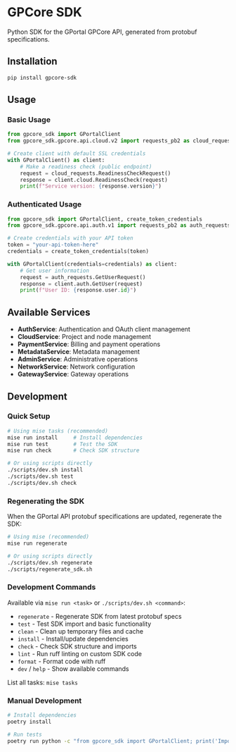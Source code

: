 # GPCore SDK

Python SDK for the GPortal GPCore API, generated from protobuf specifications.

## Installation

```bash
pip install gpcore-sdk
```

## Usage

### Basic Usage

```python
from gpcore_sdk import GPortalClient
from gpcore_sdk.gpcore.api.cloud.v2 import requests_pb2 as cloud_requests

# Create client with default SSL credentials
with GPortalClient() as client:
    # Make a readiness check (public endpoint)
    request = cloud_requests.ReadinessCheckRequest()
    response = client.cloud.ReadinessCheck(request)
    print(f"Service version: {response.version}")
```

### Authenticated Usage

```python
from gpcore_sdk import GPortalClient, create_token_credentials
from gpcore_sdk.gpcore.api.auth.v1 import requests_pb2 as auth_requests

# Create credentials with your API token
token = "your-api-token-here"
credentials = create_token_credentials(token)

with GPortalClient(credentials=credentials) as client:
    # Get user information
    request = auth_requests.GetUserRequest()
    response = client.auth.GetUser(request)
    print(f"User ID: {response.user.id}")
```

## Available Services

- **AuthService**: Authentication and OAuth client management
- **CloudService**: Project and node management
- **PaymentService**: Billing and payment operations
- **MetadataService**: Metadata management
- **AdminService**: Administrative operations
- **NetworkService**: Network configuration
- **GatewayService**: Gateway operations

## Development

### Quick Setup

```bash
# Using mise tasks (recommended)
mise run install     # Install dependencies
mise run test        # Test the SDK
mise run check       # Check SDK structure

# Or using scripts directly
./scripts/dev.sh install
./scripts/dev.sh test  
./scripts/dev.sh check
```

### Regenerating the SDK

When the GPortal API protobuf specifications are updated, regenerate the SDK:

```bash
# Using mise (recommended)
mise run regenerate

# Or using scripts directly
./scripts/dev.sh regenerate
./scripts/regenerate_sdk.sh
```

### Development Commands

Available via `mise run <task>` or `./scripts/dev.sh <command>`:

- `regenerate` - Regenerate SDK from latest protobuf specs
- `test` - Test SDK import and basic functionality  
- `clean` - Clean up temporary files and cache
- `install` - Install/update dependencies
- `check` - Check SDK structure and imports
- `lint` - Run ruff linting on custom SDK code
- `format` - Format code with ruff
- `dev` / `help` - Show available commands

List all tasks: `mise tasks`

### Manual Development

```bash
# Install dependencies
poetry install

# Run tests
poetry run python -c "from gpcore_sdk import GPortalClient; print('Import successful')"
```
